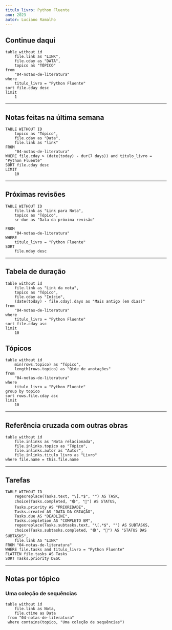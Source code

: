 ```yaml
---
titulo_livro: Python Fluente
ano: 2023
autor: Luciano Ramalho
---
```


## Continue daqui
```dataview
table without id 
	file.link as "LINK",
	file.cday as "DATA",
	topico as "TÓPICO"
from
	"04-notas-de-literatura"
where
	titulo_livro = "Python Fluente"
sort file.cday desc
limit
	1
```
----

## Notas feitas na última semana
```dataview
TABLE WITHOUT ID
	topico as "Tópico",
	file.cday as "Data", 
	file.link as "link"
FROM 
	"04-notas-de-literatura"
WHERE file.cday > (date(today) - dur(7 days)) and titulo_livro = "Python Fluente"
SORT file.cday desc
LIMIT
	10
```
----
## Próximas revisões
```dataview
TABLE WITHOUT ID 
	file.link as "Link para Nota",
	topico as "Tópico",
	sr-due as "Data da próxima revisão"
	
FROM
	"04-notas-de-literatura"
WHERE
	titulo_livro = "Python Fluente"
SORT 
	file.mday desc
```

___
## Tabela de duração
```dataview
table without id 
	file.link as "Link da nota",
	topico as "Tópico",
	file.cday as "Início",
	(date(today) - file.cday).days as "Mais antigo (em dias)"
from
	"04-notas-de-literatura"
where
	titulo_livro = "Python Fluente"
sort file.cday asc 
limit
	10
```

## Tópicos
```dataview
table without id 
	min(rows.topico) as "Tópico",
	length(rows.topico) as "Qtde de anotações"
from
	"04-notas-de-literatura"
where
	titulo_livro = "Python Fluente"
group by topico
sort rows.file.cday asc 
limit
	10
```

---
## Referência cruzada com outras obras
```dataview
table without id 
	file.inlinks as "Nota relacionada",
	file.inlinks.topico as "Tópico",
	file.inlinks.autor as "Autor",
	file.inlinks.titulo_livro as "Livro"
where file.name = this.file.name 
```

---
## Tarefas
```dataview
TABLE WITHOUT ID 
	regexreplace(Tasks.text, "\[.*$", "") AS TASK, 
	choice(Tasks.completed, "🟢", "🔴") AS STATUS,
	Tasks.priority AS "PRIORIDADE",
	Tasks.created AS "DATA DA CRIAÇÃO",
	Tasks.due AS "DEADLINE", 
	Tasks.completion AS "COMPLETO EM",
	regexreplace(Tasks.subtasks.text, "\[.*$", "") AS SUBTASKS,
	choice(Tasks.subtasks.completed, "🟢", "🔴") AS "STATUS DAS SUBTASKS", 
	file.link AS "LINK"
FROM "04-notas-de-literatura"
WHERE file.tasks and titulo_livro = "Python Fluente"
FLATTEN file.tasks AS Tasks
SORT Tasks.priority DESC
```

---
## Notas por tópico

### Uma coleção de sequências
```dataview
table without id
	file.link as Nota,
	file.ctime as Data
 from "04-notas-de-literatura"
 where contains(topico, "Uma coleção de sequências")
```
